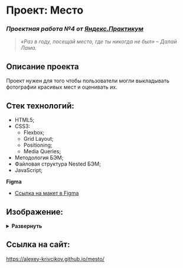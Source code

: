 # Проект: Место
### *Проектная работа №4 от [Яндекс.Практикум](https://practicum.yandex.ru/web/)*

  > *«Раз в году, посещай место, где ты никогда не был» – Далай Лама.*

## Описание проекта
Проект нужен для того чтобы пользователи могли выкладывать фотографии красивых мест и оценивать их.

## Стек технологий:
- HTML5;
- CSS3:
  - Flexbox;
  - Grid Layout;
  - Positioning;
  - Media Queries;
- Методология БЭМ;
- Файловая структура Nested БЭМ;
- JavaScript;

**Figma**

* [Ссылка на макет в Figma](https://www.figma.com/file/2cn9N9jSkmxD84oJik7xL7/JavaScript.-Sprint-4?node-id=0%3A1)

## Изображение:
<details><summary><b>Развернуть</b></summary>

[![image.png](https://i.postimg.cc/HLz8kpF7/image.png)](https://postimg.cc/Lqq8yM9H)

</details>

## Ссылка на сайт:
https://alexey-krivcikov.github.io/mesto/
